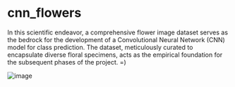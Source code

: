 # cnn_flowers

In this scientific endeavor, a comprehensive flower image dataset serves as the bedrock for the development of a Convolutional Neural Network (CNN) model for class prediction. The dataset, meticulously curated to encapsulate diverse floral specimens, acts as the empirical foundation for the subsequent phases of the project. =)

![image](https://github.com/sxvxmx/cnn_flowers/assets/115085796/5a2c5240-ebe8-4d83-9814-f327c71cca43)
